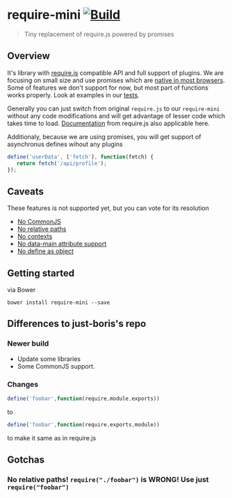 # require-mini [![Build](https://travis-ci.org/just-boris/require-mini.svg?branch=master)](https://travis-ci.org/just-boris/require-mini)

> Tiny replacement of require.js powered by promises

## Overview

It's library with [require.js](https://github.com/jrburke/requirejs/) compatible API and full support of plugins.
We are focusing on small size and use promises which are [native in most browsers](http://caniuse.com/#feat=promises). 
Some of features we don't support for now, but most part of functions works properly. Look at examples in our [tests](test).

Generally you can just switch from original `require.js` to our `require-mini` without any code modifications and will get advantage of lesser code which takes time to load.
[Documentation](http://requirejs.org/docs/api.html) from require.js also applicable here.

Additionaly, because we are using promises, you will get support of asynchronus defines wihout any plugins

```js
define('userData', ['fetch'], function(fetch) {
   return fetch('/api/profile');
});

```

## Caveats

These features is not supported yet, but you can vote for its resolution

* [No CommonJS](https://github.com/just-boris/require-mini/issues/1)
* [No relative paths](https://github.com/just-boris/require-mini/issues/4)
* [No contexts](https://github.com/just-boris/require-mini/issues/8)
* [No data-main attribute support](https://github.com/just-boris/require-mini/issues/9)
* [No define as object](https://github.com/just-boris/require-mini/issues/10)

## Getting started

via Bower

```
bower install require-mini --save
```



## Differences to just-boris's repo

### Newer build
* Update some libraries
* Some CommonJS support. 
### Changes
```js 
define('foobar',function(require,module,exports)) 
``` 
to 
```js 
define('foobar',function(require,exports,module))
```
to make it same as in require.js
   
## Gotchas
### No relative paths! ```require("./foobar")``` is WRONG! Use just ```require("foobar")```


